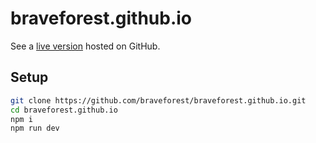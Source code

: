 # braveforest.github.io

See a [live version](https://braveforest.github.io/) hosted on GitHub.

## Setup

```bash
git clone https://github.com/braveforest/braveforest.github.io.git
cd braveforest.github.io
npm i
npm run dev
```

